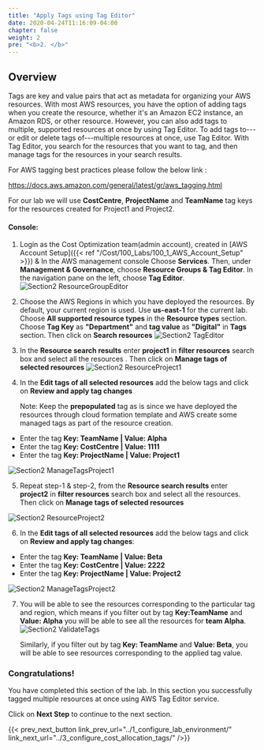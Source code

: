```yaml
---
title: "Apply Tags using Tag Editor"
date: 2020-04-24T11:16:09-04:00
chapter: false
weight: 2
pre: "<b>2. </b>"
---
```

## Overview

Tags are key and value pairs that act as metadata for organizing your
AWS resources. With most AWS resources, you have the option of adding
tags when you create the resource, whether it\'s an Amazon EC2 instance,
an Amazon RDS, or other resource. However, you can also add tags to
multiple, supported resources at once by using Tag Editor. To add tags
to---or edit or delete tags of---multiple resources at once, use Tag
Editor. With Tag Editor, you search for the resources that you want to
tag, and then manage tags for the resources in your search results.

For AWS tagging best practices please follow the below link :

<https://docs.aws.amazon.com/general/latest/gr/aws_tagging.html>

For our lab we will use **CostCentre**, **ProjectName** and **TeamName** tag keys for the resources created for Project1 and Project2.


#### Console:

1. Login as the Cost Optimization team(admin account), created in [AWS Account Setup]({{< ref "/Cost/100_Labs/100_1_AWS_Account_Setup" >}})
    & In the AWS management console Choose **Services**. Then, under
    **Management & Governance**, choose **Resource Groups & Tag Editor**. In the navigation pane on the left, choose **Tag Editor**.
 ![Section2 ResourceGroupEditor](/Cost/200_Cost_Category/Images/section2/resourcegroupTageditorService.png)

2. Choose the AWS Regions in which you have deployed the resources. By
    default, your current region is used. Use **us-east-1** for the current
    lab. Choose **All supported resource types** in the **Resource types** section. Choose **Tag Key** as **"Department"** and **tag value** as
    **"Digital"** in **Tags** section. Then click on **Search resources**
 ![Section2 TagEditor](/Cost/200_Cost_Category/Images/section2/tagEditorFindResources.png)

3. In the **Resource search results** enter **project1** in **filter resources** search box and select all the resources . Then click on **Manage tags of selected resources**
 ![Section2 ResourceProject1](/Cost/200_Cost_Category/Images/section2/resourceSearchResultProject1.png)

4. In the **Edit tags of all selected resources** add the below tags
    and click on **Review and apply tag changes** 

   Note: Keep the **prepopulated** tag as is since we have deployed the resources
    through cloud formation template and AWS create some managed tags as
    part of the resource creation.

- Enter the tag **Key: TeamName | Value: Alpha**
- Enter the tag **Key: CostCentre | Value: 1111**
- Enter the tag **Key: ProjectName | Value: Project1**

 ![Section2 ManageTagsProject1](/Cost/200_Cost_Category/Images/section2/manageTagsProject1.png)

5.  Repeat step-1 & step-2, from the **Resource search results** enter **project2** in **filter resources** search box and select all the resources. Then click on **Manage tags of selected resources**

 ![Section2 ResourceProject2](/Cost/200_Cost_Category/Images/section2/resourceSearchResultProject2.png)

6.  In the **Edit tags of all selected resources** add the below tags and click on **Review and apply tag changes**:

- Enter the tag **Key: TeamName | Value: Beta**
- Enter the tag **Key: CostCentre | Value: 2222**
- Enter the tag **Key: ProjectName | Value: Project2**

 ![Section2 ManageTagsProject2](/Cost/200_Cost_Category/Images/section2/manageTagsProject2.png)

7. You will be able to see the resources corresponding to the
    particular tag and region, which means if you filter out by tag **Key:TeamName** and **Value: Alpha** you will be able to see all the resources
    for **team Alpha**.  ![Section2 ValidateTags](/Cost/200_Cost_Category/Images/section2/validateTagsTeamAlpha.png)
   
   Similarly, if you filter out by tag **Key: TeamName** and **Value: Beta**, you will be able to see resources corresponding to the applied tag value.



   

### Congratulations!

You have completed this section of the lab. In this section you
successfully tagged multiple resources at once using AWS Tag Editor
service.

Click on **Next Step** to continue to the next section.

{{< prev_next_button link_prev_url="../1_configure_lab_environment/" link_next_url="../3_configure_cost_allocation_tags/" />}}
